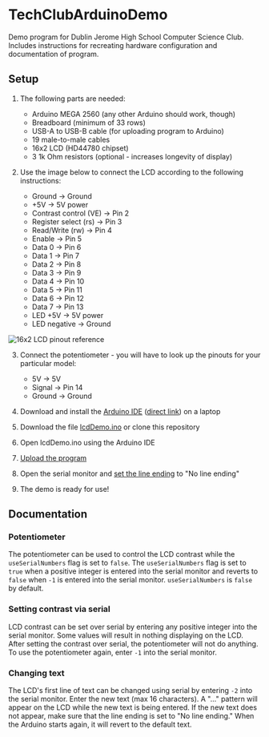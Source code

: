 # TechClubArduinoDemo
Demo program for Dublin Jerome High School Computer Science Club. Includes instructions for recreating hardware configuration and documentation of program.
## Setup
1. The following parts are needed:
   - Arduino MEGA 2560 (any other Arduino should work, though)
   - Breadboard (minimum of 33 rows)
   - USB-A to USB-B cable (for uploading program to Arduino)
   - 19 male-to-male cables
   - 16x2 LCD (HD44780 chipset)
   - 3 1k Ohm resistors (optional - increases longevity of display)

2. Use the image below to connect the LCD according to the following instructions:
   - Ground -> Ground
   - +5V -> 5V power
   - Contrast control (VE) -> Pin 2
   - Register select (rs) -> Pin 3
   - Read/Write (rw) -> Pin 4
   - Enable -> Pin 5
   - Data 0 -> Pin 6
   - Data 1 -> Pin 7
   - Data 2 -> Pin 8
   - Data 3 -> Pin 9
   - Data 4 -> Pin 10
   - Data 5 -> Pin 11
   - Data 6 -> Pin 12
   - Data 7 -> Pin 13
   - LED +5V -> 5V power
   - LED negative -> Ground

![16x2 LCD pinout reference](https://www.electronicwings.com/public/images/user_images/images/Arduino/LCD/LCD16x2%20Pins.png)

3. Connect the potentiometer - you will have to look up the pinouts for your particular model:
   - 5V -> 5V
   - Signal -> Pin 14
   - Ground -> Ground

4. Download and install the [Arduino IDE](https://www.arduino.cc/en/software) ([direct link](https://downloads.arduino.cc/arduino-1.8.16-windows.exe)) on a laptop

5. Download the file [lcdDemo.ino](https://github.com/BlakeGroty/TechClubArduinoDemo/blob/main/lcdDemo.ino) or clone this repository

6. Open lcdDemo.ino using the Arduino IDE

7. [Upload the program](https://docs.arduino.cc/software/ide-v2/tutorials/getting-started/ide-v2-uploading-a-sketch)

8. Open the serial monitor and [set the line ending](https://arduinogetstarted.com/tutorials/arduino-serial-monitor) to "No line ending"

9. The demo is ready for use!
## Documentation
### Potentiometer
The potentiometer can be used to control the LCD contrast while the `useSerialNumbers` flag is set to `false`. The `useSerialNumbers` flag is set to `true` when a positive integer is entered into the serial monitor and reverts to `false` when `-1` is entered into the serial monitor. `useSerialNumbers` is `false` by default.

### Setting contrast via serial
LCD contrast can be set over serial by entering any positive integer into the serial monitor. Some values will result in nothing displaying on the LCD. After setting the contrast over serial, the potentiometer will not do anything. To use the potentiometer again, enter `-1` into the serial monitor.

### Changing text
The LCD's first line of text can be changed using serial by entering `-2` into the serial monitor. Enter the new text (max 16 characters). A "..." pattern will appear on the LCD while the new text is being entered. If the new text does not appear, make sure that the line ending is set to "No line ending." When the Arduino starts again, it will revert to the default text.
